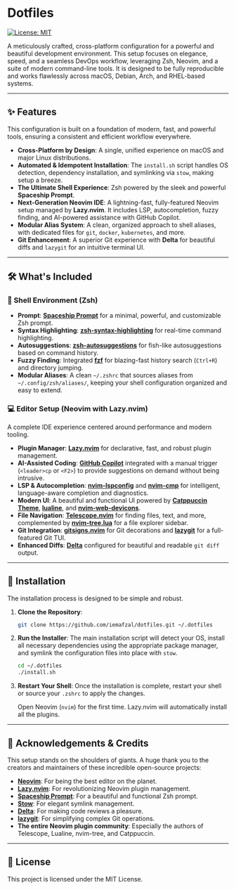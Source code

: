 # Dotfiles

[![License: MIT](https://img.shields.io/badge/License-MIT-yellow.svg)](https://opensource.org/licenses/MIT)

A meticulously crafted, cross-platform configuration for a powerful and beautiful development environment. This setup focuses on elegance, speed, and a seamless DevOps workflow, leveraging Zsh, Neovim, and a suite of modern command-line tools. It is designed to be fully reproducible and works flawlessly across macOS, Debian, Arch, and RHEL-based systems.

---

## ✨ Features

This configuration is built on a foundation of modern, fast, and powerful tools, ensuring a consistent and efficient workflow everywhere.

-   **Cross-Platform by Design**: A single, unified experience on macOS and major Linux distributions.
-   **Automated & Idempotent Installation**: The `install.sh` script handles OS detection, dependency installation, and symlinking via `stow`, making setup a breeze.
-   **The Ultimate Shell Experience**: Zsh powered by the sleek and powerful **Spaceship Prompt**.
-   **Next-Generation Neovim IDE**: A lightning-fast, fully-featured Neovim setup managed by **Lazy.nvim**. It includes LSP, autocompletion, fuzzy finding, and AI-powered assistance with GitHub Copilot.
-   **Modular Alias System**: A clean, organized approach to shell aliases, with dedicated files for `git`, `docker`, `kubernetes`, and more.
-   **Git Enhancement**: A superior Git experience with **Delta** for beautiful diffs and `lazygit` for an intuitive terminal UI.

---

## 🛠️ What's Included

### 🐚 Shell Environment (Zsh)

-   **Prompt**: **[Spaceship Prompt](https://spaceship-prompt.sh/)** for a minimal, powerful, and customizable Zsh prompt.
-   **Syntax Highlighting**: **[zsh-syntax-highlighting](https://github.com/zsh-users/zsh-syntax-highlighting)** for real-time command highlighting.
-   **Autosuggestions**: **[zsh-autosuggestions](https://github.com/zsh-users/zsh-autosuggestions)** for fish-like autosuggestions based on command history.
-   **Fuzzy Finding**: Integrated **[fzf](https://github.com/junegunn/fzf)** for blazing-fast history search (`Ctrl+R`) and directory jumping.
-   **Modular Aliases**: A clean `~/.zshrc` that sources aliases from `~/.config/zsh/aliases/`, keeping your shell configuration organized and easy to extend.

### 💻 Editor Setup (Neovim with Lazy.nvim)

A complete IDE experience centered around performance and modern tooling.

-   **Plugin Manager**: **[Lazy.nvim](https://github.com/folke/lazy.nvim)** for declarative, fast, and robust plugin management.
-   **AI-Assisted Coding**: **[GitHub Copilot](https://github.com/github/copilot.vim)** integrated with a manual trigger (`<leader>cp` or `<F2>`) to provide suggestions on demand without being intrusive.
-   **LSP & Autocompletion**: **[nvim-lspconfig](https://github.com/neovim/nvim-lspconfig)** and **[nvim-cmp](https://github.com/hrsh7th/nvim-cmp)** for intelligent, language-aware completion and diagnostics.
-   **Modern UI**: A beautiful and functional UI powered by **[Catppuccin Theme](https://github.com/catppuccin/nvim)**, **[lualine](https://github.com/nvim-lualine/lualine.nvim)**, and **[nvim-web-devicons](https://github.com/nvim-tree/nvim-web-devicons)**.
-   **File Navigation**: **[Telescope.nvim](https://github.com/nvim-telescope/telescope.nvim)** for finding files, text, and more, complemented by **[nvim-tree.lua](https://github.com/nvim-tree/nvim-tree.lua)** for a file explorer sidebar.
-   **Git Integration**: **[gitsigns.nvim](https://github.com/lewis6991/gitsigns.nvim)** for Git decorations and **[lazygit](https://github.com/jesseduffield/lazygit)** for a full-featured Git TUI.
-   **Enhanced Diffs**: **[Delta](https://github.com/dandavison/delta)** configured for beautiful and readable `git diff` output.

---

## 🚀 Installation

The installation process is designed to be simple and robust.

1.  **Clone the Repository**:
    ```bash
    git clone https://github.com/iemafzal/dotfiles.git ~/.dotfiles
    ```

2.  **Run the Installer**:
    The main installation script will detect your OS, install all necessary dependencies using the appropriate package manager, and symlink the configuration files into place with `stow`.
    ```bash
    cd ~/.dotfiles
    ./install.sh
    ```

3.  **Restart Your Shell**:
    Once the installation is complete, restart your shell or source your `.zshrc` to apply the changes.

    Open Neovim (`nvim`) for the first time. Lazy.nvim will automatically install all the plugins.

---

## 🙏 Acknowledgements & Credits

This setup stands on the shoulders of giants. A huge thank you to the creators and maintainers of these incredible open-source projects:

-   **[Neovim](https://neovim.io/)**: For being the best editor on the planet.
-   **[Lazy.nvim](https://github.com/folke/lazy.nvim)**: For revolutionizing Neovim plugin management.
-   **[Spaceship Prompt](https://spaceship-prompt.sh/)**: For a beautiful and functional Zsh prompt.
-   **[Stow](https://www.gnu.org/software/stow/)**: For elegant symlink management.
-   **[Delta](https://github.com/dandavison/delta)**: For making code reviews a pleasure.
-   **[lazygit](https://github.com/jesseduffield/lazygit)**: For simplifying complex Git operations.
-   **The entire Neovim plugin community**: Especially the authors of Telescope, Lualine, nvim-tree, and Catppuccin.

---

## 📜 License

This project is licensed under the MIT License.

